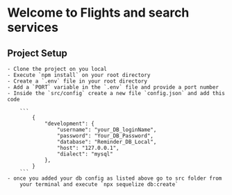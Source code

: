 # Welcome to Flights and search services

## Project Setup
    - Clone the project on you local
    - Execute `npm install` on your root directory
    - Create a `.env` file in your root directory
    - Add a `PORT` variable in the `.env` file and provide a port number
    - Inside the `src/config` create a new file `config.json` and add this code

        ```
            {
                "development": {
                    "username": "your_DB_loginName",
                    "password": "Your_DB_Password",
                    "database": "Reminder_DB_Local",
                    "host": "127.0.0.1",
                    "dialect": "mysql"
                },
            }
        ```
    - once you added your db config as listed above go to src folder from 
        your terminal and execute `npx sequelize db:create`
    
    